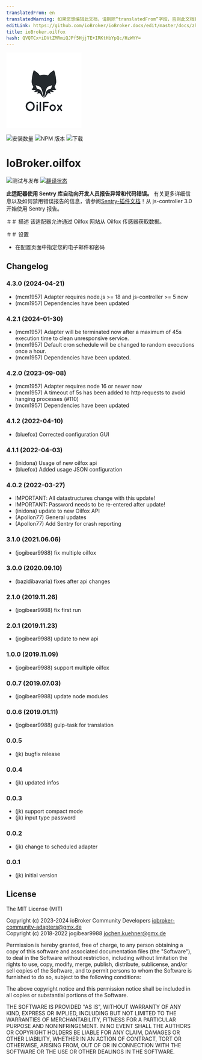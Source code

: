 ```yaml
---
translatedFrom: en
translatedWarning: 如果您想编辑此文档，请删除“translatedFrom”字段，否则此文档将再次自动翻译
editLink: https://github.com/ioBroker/ioBroker.docs/edit/master/docs/zh-cn/adapterref/iobroker.oilfox/README.md
title: ioBroker.oilfox
hash: QVQTCx+iDVtZMRmiQJPf5HjjTE+IRKtHbYpQc/HzWYY=
---
```

![标识](../../../en/adapterref/iobroker.oilfox/img/oilfox.png)

![安装数量](http://iobroker.live/badges/oilfox-stable.svg)
![NPM 版本](http://img.shields.io/npm/v/iobroker.oilfox.svg)
![下载](https://img.shields.io/npm/dm/iobroker.oilfox.svg)

# IoBroker.oilfox
![测试与发布](https://github.com/iobroker-community-adapters/ioBroker.oilfox/workflows/Test%20and%20Release/badge.svg) [![翻译状态](https://weblate.iobroker.net/widgets/adapters/-/oilfox/svg-badge.svg)](https://weblate.iobroker.net/engage/adapters/?utm_source=widget)

**此适配器使用 Sentry 库自动向开发人员报告异常和代码错误。** 有关更多详细信息以及如何禁用错误报告的信息，请参阅[Sentry-插件文档](https://github.com/ioBroker/plugin-sentry#plugin-sentry)！从 js-controller 3.0 开始使用 Sentry 报告。

＃＃ 描述
该适配器允许通过 Oilfox 网站从 Oilfox 传感器获取数据。

＃＃ 设置
* 在配置页面中指定您的电子邮件和密码

## Changelog
<!--
    Placeholder for the next version (at the beginning of the line):
    ### **WORK IN PROGRESS**
-->
### 4.3.0 (2024-04-21)
* (mcm1957) Adapter requires node.js >= 18 and js-controller >= 5 now
* (mcm1957) Dependencies have been updated

### 4.2.1 (2024-01-30)
* (mcm1957) Adapter will be terminated now after a maximum of 45s execution time to clean unresponsive service.
* (mcm1957) Default cron schedule will be changed to random executions once a hour.
* (mcm1957) Dependencies have been updated.

### 4.2.0 (2023-09-08)
* (mcm1957) Adapter requires node 16 or newer now
* (mcm1957) A timeout of 5s has been added to http requests to avoid hanging processes (#110)
* (mcm1957) Dependencies have been updated

### 4.1.2 (2022-04-10)
* (bluefox) Corrected configuration GUI

### 4.1.1 (2022-04-03)
* (inidona) Usage of new oilfox api
* (bluefox) Added usage JSON configuration

### 4.0.2 (2022-03-27)
* IMPORTANT: All datastructures change with this update!
* IMPORTANT: Password needs to be re-entered after update!
* (inidona) update to new Oilfox API
* (Apollon77) General updates
* (Apollon77) Add Sentry for crash reporting

### 3.1.0 (2021.06.06)
* (jogibear9988) fix multiple oilfox

### 3.0.0 (2020.09.10)
* (bazidibavaria) fixes after api changes

### 2.1.0 (2019.11.26)
* (jogibear9988) fix first run

### 2.0.1 (2019.11.23)
* (jogibear9988) update to new api

### 1.0.0 (2019.11.09)
* (jogibear9988) support multiple oilfox

### 0.0.7 (2019.07.03)
* (jogibear9988) update node modules

### 0.0.6 (2019.01.11)
* (jogibear9988) gulp-task for translation

### 0.0.5
* (jk) bugfix release

### 0.0.4
* (jk) updated infos

### 0.0.3
* (jk) support compact mode
* (jk) input type password

### 0.0.2
* (jk) change to scheduled adapter

### 0.0.1
* (jk) initial version

## License
The MIT License (MIT)

Copyright (c) 2023-2024 ioBroker Community Developers <iobroker-community-adapters@gmx.de>  
Copyright (c) 2018-2022 jogibear9988 <jochen.kuehner@gmx.de>

Permission is hereby granted, free of charge, to any person obtaining a copy
of this software and associated documentation files (the "Software"), to deal
in the Software without restriction, including without limitation the rights
to use, copy, modify, merge, publish, distribute, sublicense, and/or sell
copies of the Software, and to permit persons to whom the Software is
furnished to do so, subject to the following conditions:

The above copyright notice and this permission notice shall be included in
all copies or substantial portions of the Software.

THE SOFTWARE IS PROVIDED "AS IS", WITHOUT WARRANTY OF ANY KIND, EXPRESS OR
IMPLIED, INCLUDING BUT NOT LIMITED TO THE WARRANTIES OF MERCHANTABILITY,
FITNESS FOR A PARTICULAR PURPOSE AND NONINFRINGEMENT. IN NO EVENT SHALL THE
AUTHORS OR COPYRIGHT HOLDERS BE LIABLE FOR ANY CLAIM, DAMAGES OR OTHER
LIABILITY, WHETHER IN AN ACTION OF CONTRACT, TORT OR OTHERWISE, ARISING FROM,
OUT OF OR IN CONNECTION WITH THE SOFTWARE OR THE USE OR OTHER DEALINGS IN
THE SOFTWARE.